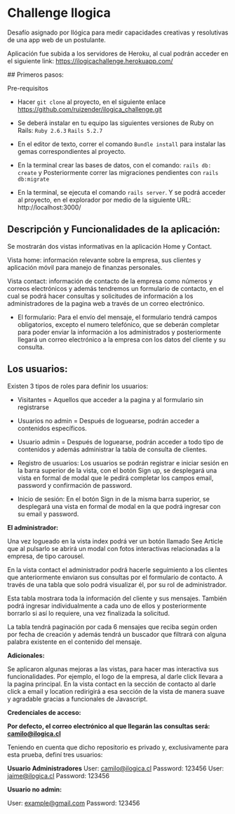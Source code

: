 # Challenge Ilogica

Desafío asignado por Ilógica para medir capacidades creativas y resolutivas de una app web de un postulante. 

Aplicación fue subida a los servidores de Heroku, al cual podrán acceder en el siguiente link:  https://ilogicachallenge.herokuapp.com/

## Primeros pasos:

Pre-requisitos

-	Hacer `git clone` al proyecto, en el siguiente enlace https://github.com/ruizender/ilogica_challenge.git

-	Se deberá instalar en tu equipo las siguientes versiones de Ruby on Rails:
`Ruby 2.6.3`
`Rails 5.2.7`

- En el editor de texto, correr el comando `Bundle install` para instalar las gemas correspondientes al proyecto.

- En la terminal crear las bases de datos, con el comando:   `rails db: create` y Posteriormente correr las migraciones pendientes con `rails db:migrate`

- En la terminal, se ejecuta el comando `rails server`. Y se podrá acceder al proyecto, en el explorador por medio de la siguiente  URL:   http://localhost:3000/


## Descripción y Funcionalidades de la aplicación:

Se mostrarán dos vistas informativas en la aplicación Home y Contact.

Vista home: información relevante sobre la empresa, sus clientes y aplicación móvil para manejo de finanzas personales.

Vista contact: información de contacto de la empresa como números y correos electrónicos y además tendremos un formulario de contacto, en el cual se podrá hacer consultas y solicitudes de información a los administradores de la pagina web a través de un correo electrónico. 

- El formulario: Para el envío del mensaje, el formulario tendrá campos obligatorios, excepto el numero telefónico, que se deberán completar para poder enviar la información a los administrados y posteriormente llegará un correo electrónico a la empresa con los datos del cliente y su consulta.



## Los usuarios:

Existen 3 tipos de roles para definir los usuarios:

-	Visitantes = Aquellos que acceder a la pagina y al formulario sin registrarse
-	Usuarios no admin  = Después de loguearse, podrán acceder a contenidos específicos.
-	Usuario admin =  Después de loguearse, podrán acceder a todo tipo de contenidos y además administrar la tabla de consulta de clientes.

-	Registro de usuarios: Los usuarios se podrán registrar e iniciar sesión en la barra superior de la vista, con el botón Sign up, se desplegará una vista en formal de modal que le pedirá completar los campos email, password y confirmación de password.

-	Inicio de sesión: En el botón Sign in de la misma barra superior, se desplegará una vista en formal de modal en la que podrá ingresar con su email y password.

**El administrador:**

Una vez logueado en la vista index podrá ver un botón llamado See Article que al pulsarlo se abrirá un modal con fotos interactivas relacionadas a la empresa, de tipo carousel.

En la vista contact el administrador podrá hacerle seguimiento a los clientes que anteriormente enviaron sus consultas por el formulario de contacto. A través de una tabla que solo podrá visualizar él, por su rol de administrador. 

Esta tabla mostrara toda la información del cliente y sus mensajes. También podrá ingresar individualmente a cada uno de ellos y posteriormente borrarlo si así lo requiere, una vez finalizada la solicitud.

La tabla tendrá paginación por cada 6 mensajes que reciba según orden por fecha de creación y además tendrá un buscador que filtrará con alguna palabra existente en el contenido del mensaje.

**Adicionales:**

Se aplicaron algunas mejoras a las vistas, para hacer mas interactiva sus funcionalidades. Por ejemplo, el logo de la empresa, al darle click llevara a la pagina principal. En la vista contact en la sección de contacto al darle click a email y location redirigirá a esa sección de la vista de manera suave y agradable gracias a funcionales de Javascript. 

**Credenciales de acceso:**

**Por defecto, el correo electrónico al que llegarán las consultas será: camilo@ilogica.cl**

Teniendo en cuenta que dicho repositorio es privado y, exclusivamente para esta prueba, definí tres usuarios:

**Usuario Administradores**
User: camilo@ilogica.cl
Password: 123456
User: jaime@ilogica.cl
Password: 123456

**Usuario no admin:**

User: example@gmail.com
Password: 123456

